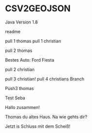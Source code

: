 ﻿# CSV2GEOJSON

Java Version 1.8

readme




pull 1 thomas
pull 1 christian

pull 2 thomas

Bestes Auto: Ford Fiesta

pull 2 christian

pull 3 christian!
pull 4 christians Branch

Push3 thomas

Test Seba

Hallo zusammen!

Thomas du altes Haus. Na wie gehts dir? 

Jetzt is Schluss mit dem Scheiß!
